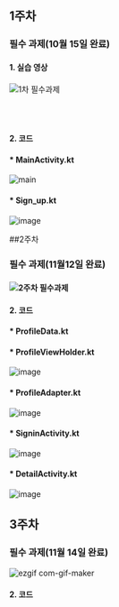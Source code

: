 ## 1주차

### 필수 과제(10월 15일 완료)

#### 1. 실습 영상

![1차 필수과제](https://user-images.githubusercontent.com/62228195/96252438-f316fa80-0fec-11eb-8eeb-372cf68038c2.gif)  



</br>  
</br>  

#### 2. 코드


#### * MainActivity.kt
![main](https://user-images.githubusercontent.com/62228195/96252265-a7fce780-0fec-11eb-9f0d-76e6ee393f55.PNG)


#### * Sign_up.kt
![image](https://user-images.githubusercontent.com/62228195/96252336-c4991f80-0fec-11eb-8cc6-5b7f77ebfd66.png)



##2주차

### 필수 과제(11월12일 완료)

#### ![2주차 필수과제](https://user-images.githubusercontent.com/62228195/98955736-956dc380-2542-11eb-9f10-8e3f9b5232ea.gif)

#### 2. 코드

#### * ProfileData.kt

#### * ProfileViewHolder.kt
![image](https://user-images.githubusercontent.com/62228195/98956124-03b28600-2543-11eb-89c6-262bf75b4ef3.png)

#### * ProfileAdapter.kt
![image](https://user-images.githubusercontent.com/62228195/98956293-2f357080-2543-11eb-9bbc-f1631ccad645.png)

#### * SigninActivity.kt
![image](https://user-images.githubusercontent.com/62228195/98956359-46745e00-2543-11eb-92a3-2f7912065e79.png)

#### * DetailActivity.kt
![image](https://user-images.githubusercontent.com/62228195/98956427-5d1ab500-2543-11eb-8091-8dfb7dc86067.png)



## 3주차

### 필수 과제(11월 14일 완료)
![ezgif com-gif-maker](https://user-images.githubusercontent.com/62228195/99437584-056eb600-2956-11eb-8db2-f528eabf615c.gif)


#### 2. 코드

#### 
